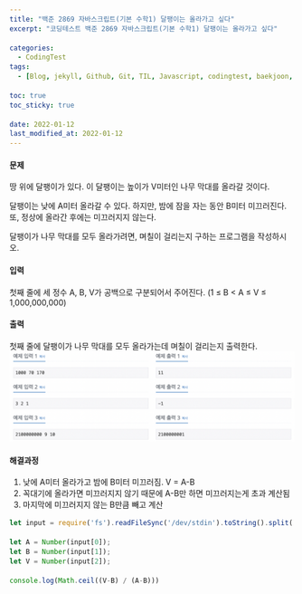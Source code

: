 ```yaml
---
title: "백준 2869 자바스크립트(기본 수학1) 달팽이는 올라가고 싶다"
excerpt: "코딩테스트 백준 2869 자바스크립트(기본 수학1) 달팽이는 올라가고 싶다"

categories:
  - CodingTest
tags:
  - [Blog, jekyll, Github, Git, TIL, Javascript, codingtest, baekjoon, baekjoon 2869, Node.js, 백준, 노드, 코딩테스트, 백준 2869 자바스크립트, 백준 2869 javascript ]

toc: true
toc_sticky: true
 
date: 2022-01-12
last_modified_at: 2022-01-12
---
```

#### 문제
땅 위에 달팽이가 있다. 이 달팽이는 높이가 V미터인 나무 막대를 올라갈 것이다.

달팽이는 낮에 A미터 올라갈 수 있다. 하지만, 밤에 잠을 자는 동안 B미터 미끄러진다. 또, 정상에 올라간 후에는 미끄러지지 않는다.

달팽이가 나무 막대를 모두 올라가려면, 며칠이 걸리는지 구하는 프로그램을 작성하시오.

#### 입력
첫째 줄에 세 정수 A, B, V가 공백으로 구분되어서 주어진다. (1 ≤ B < A ≤ V ≤ 1,000,000,000)

#### 출력
첫째 줄에 달팽이가 나무 막대를 모두 올라가는데 며칠이 걸리는지 출력한다.
![2869](/assets/images/1712.png)

#### 해결과정
1. 낮에 A미터 올라가고 밤에 B미터 미끄러짐. V = A-B
2. 꼭대기에 올라가면 미끄러지지 않기 때문에 A-B만 하면 미끄러지는게 초과 계산됨
3. 마지막에 미끄러지지 않는 B만큼 빼고 계산

```javascript
let input = require('fs').readFileSync('/dev/stdin').toString().split(' ');

let A = Number(input[0]);
let B = Number(input[1]);
let V = Number(input[2]);

console.log(Math.ceil((V-B) / (A-B)))
```
